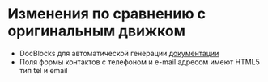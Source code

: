 # Изменения по сравнению с оригинальным движком

* DocBlocks для автоматической генерации [документации](http://webasyst-api.handmadesite.net/)
* Поля формы контактов с телефоном и e-mail адресом имеют HTML5 тип tel и email